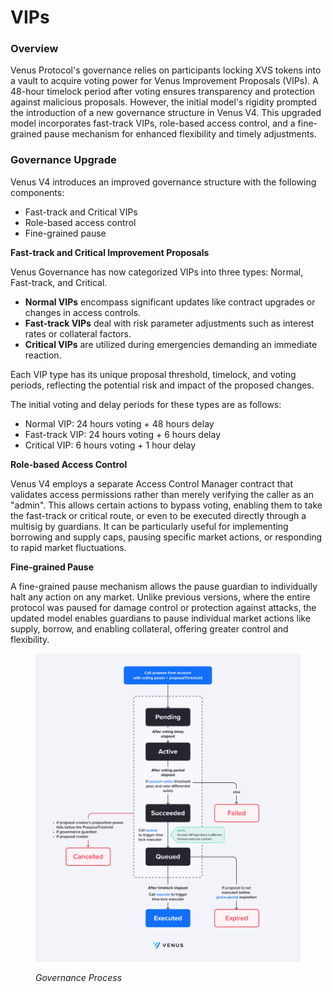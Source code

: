 # VIPs

### Overview

Venus Protocol's governance relies on participants locking XVS tokens into a vault to acquire voting power for Venus Improvement Proposals (VIPs). A 48-hour timelock period after voting ensures transparency and protection against malicious proposals. However, the initial model's rigidity prompted the introduction of a new governance structure in Venus V4. This upgraded model incorporates fast-track VIPs, role-based access control, and a fine-grained pause mechanism for enhanced flexibility and timely adjustments.

### Governance Upgrade

Venus V4 introduces an improved governance structure with the following components:

* Fast-track and Critical VIPs
* Role-based access control
* Fine-grained pause

**Fast-track and Critical Improvement Proposals**

Venus Governance has now categorized VIPs into three types: Normal, Fast-track, and Critical.

* **Normal VIPs** encompass significant updates like contract upgrades or changes in access controls.
* **Fast-track VIPs** deal with risk parameter adjustments such as interest rates or collateral factors.
* **Critical VIPs** are utilized during emergencies demanding an immediate reaction.

Each VIP type has its unique proposal threshold, timelock, and voting periods, reflecting the potential risk and impact of the proposed changes.

The initial voting and delay periods for these types are as follows:

* Normal VIP: 24 hours voting + 48 hours delay
* Fast-track VIP: 24 hours voting + 6 hours delay
* Critical VIP: 6 hours voting + 1 hour delay

**Role-based Access Control**

Venus V4 employs a separate Access Control Manager contract that validates access permissions rather than merely verifying the caller as an "admin". This allows certain actions to bypass voting, enabling them to take the fast-track or critical route, or even to be executed directly through a multisig by guardians. It can be particularly useful for implementing borrowing and supply caps, pausing specific market actions, or responding to rapid market fluctuations.

**Fine-grained Pause**

A fine-grained pause mechanism allows the pause guardian to individually halt any action on any market. Unlike previous versions, where the entire protocol was paused for damage control or protection against attacks, the updated model enables guardians to pause individual market actions like supply, borrow, and enabling collateral, offering greater control and flexibility.

<figure><img src="../.gitbook/assets/image (2).png" alt=""><figcaption><p><em>Governance Process</em></p></figcaption></figure>

